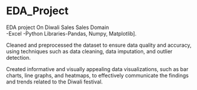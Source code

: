 # EDA_Project
EDA project On Diwali Sales
Sales Domain     
-Excel 
-Python Libraries-Pandas, Numpy, Matplotlib].

Cleaned and preprocessed the dataset to ensure data quality and accuracy, using techniques such as data cleaning, data imputation, and outlier detection.

Created informative and visually appealing data visualizations, such as bar charts, line graphs, and heatmaps, to effectively communicate the findings and trends related to the Diwali festival.
